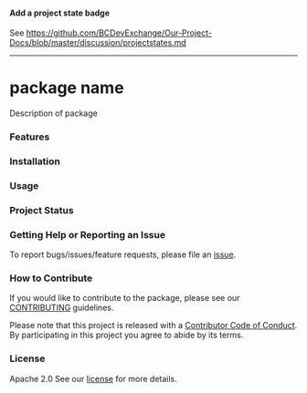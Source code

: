 #### Add a project state badge 
See https://github.com/BCDevExchange/Our-Project-Docs/blob/master/discussion/projectstates.md

---

# package name

Description of package

### Features

### Installation

### Usage

### Project Status

### Getting Help or Reporting an Issue

To report bugs/issues/feature requests, please file an [issue](https://github.com/bcgov/<pkg-name>/issues/).

### How to Contribute

If you would like to contribute to the package, please see our 
[CONTRIBUTING](CONTRIBUTING.md) guidelines.

Please note that this project is released with a [Contributor Code of Conduct](CODE_OF_CONDUCT.md). By participating in this project you agree to abide by its terms.

### License

Apache 2.0 See our [license](LICENSE) for more details.
